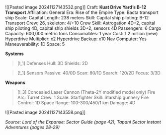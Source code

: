 ![[Pasted image 20241127143532.png]]
Craft: **Kuat Drive Yard’s B-12 Transport**
Affiliation: General
Era: Rise of the Empire
Type: Bacta transport ship
Scale: Capital
Length: 238 meters
Skill: Capital ship piloting: B-12 Transport
Crew: 26, skeleton: 4/+10
Crew Skill: Astrogation 4D+2, capital ship piloting 4D, capital ship shields 3D+2, sensors 4D
Passengers: 6
Cargo Capacity: 600,000 metric tons
Consumables: 1 year
Cost: 1.2 million (new)
Hyperdrive Multiplier: x2
Hyperdrive Backup: x10
Nav Computer: Yes
Maneuverability: 1D
Space: 5

**Systems**
> [!_1] Defenses
> Hull: 3D
> Shields: 2D
> 

> [!_1] Sensors
> Passive: 40/0D
> Scan: 80/1D
> Search: 120/2D
> Focus: 3/3D

**Weapons**
> [!_3] Concealed Laser Cannon (Theta-2Y modified model only)
> Fire Arc: Turret
> Crew: 1
> Scale: Starfighter
> Skill: Starship gunnery
> Fire Control: 1D
> Space Range: 100-300/450/1 km
> Damage: 4D

![[Pasted image 20241127143558.png]]


*Source: Lord of the Expanse: Sector Guide (page 42), Tapani Sector Instant Adventures (pages 28-29)*


